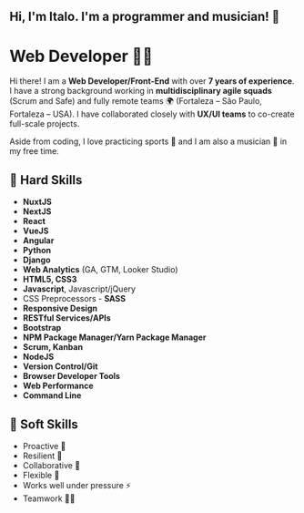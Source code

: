 ## Hi, I'm Italo. I'm a programmer and musician! 👋

# Web Developer 👨‍💻

Hi there! I am a **Web Developer/Front-End** with over **7 years of experience**. I have a strong background working in **multidisciplinary agile squads** (Scrum and Safe) and fully remote teams 🌍 (Fortaleza – São Paulo, Fortaleza – USA). I have collaborated closely with **UX/UI teams** to co-create full-scale projects.

Aside from coding, I love practicing sports 🏀 and I am also a musician 🎸 in my free time.

## 🚀 Hard Skills
- **NuxtJS**
- **NextJS**
- **React**
- **VueJS**
- **Angular**
- **Python**
- **Django**
- **Web Analytics** (GA, GTM, Looker Studio)
- **HTML5, CSS3**
- **Javascript**, Javascript/jQuery
- CSS Preprocessors - **SASS**
- **Responsive Design**
- **RESTful Services/APIs**
- **Bootstrap**
- **NPM Package Manager/Yarn Package Manager**
- **Scrum, Kanban**
- **NodeJS**
- **Version Control/Git**
- **Browser Developer Tools**
- **Web Performance**
- **Command Line**

## 🌟 Soft Skills
- Proactive 🤝
- Resilient 💪
- Collaborative 👥
- Flexible 🔄
- Works well under pressure ⚡
- Teamwork 🤜🤛
